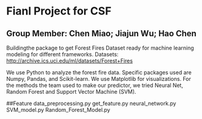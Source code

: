 # Fianl Project for CSF 

## Group Member: Chen Miao; Jiajun Wu; Hao Chen

Buildingthe  package to get Forest Fires Dataset ready for machine learning modeling for different frameworks.
Datasets: http://archive.ics.uci.edu/ml/datasets/Forest+Fires

We use Python to analyze the forest fire data. Specific packages used are Numpy, Pandas, and Scikit-learn. We use Matplotlib for visualizations. For the methods the team used to make our predictor, we tried Neural Net, Random Forest and Support Vector Machine (SVM).


##Feature
data_preprocessing.py
get_feature.py
neural_network.py
SVM_model.py
Random_Forest_Model.py

